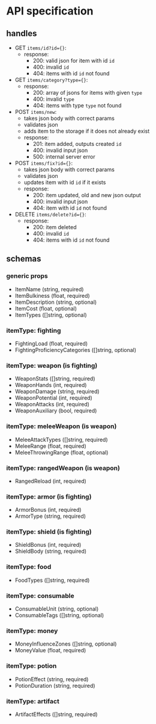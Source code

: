 # API specification
## handles

- GET `items/id?id={}`:
    - response:
        - 200: valid json for item with id `id`
        - 400: invalid `id`
        - 404: items with id `id` not found
- GET `items/category?type={}`:
    - response:
        - 200: array of jsons for items with given `type`
        - 400: invalid `type`
        - 404: items with type `type` not found
- POST `items/new`:
    - takes json body with correct params
    - validates json
    - adds item to the storage if it does not already exist
    - response:
        - 201: item added, outputs created `id`
        - 400: invalid input json
        - 500: internal server error
- POST `items/fix?id={}`:
    - takes json body with correct params
    - validates json
    - updates item with id `id` if it exists
    - response:
        - 200: item updated, old and new json output
        - 400: invalid input json
        - 404: item with id `id` not found
- DELETE `items/delete?id={}`:
    - response:
        - 200: item deleted
        - 400: invalid `id`
        - 404: items with id `id` not found

## schemas

### generic props
- ItemName (string, required)
- ItemBulkiness (float, required)
- ItemDescription (string, optional)
- ItemCost (float, optional)
- ItemTypes ([]string, optional)

### itemType: fighting
- FightingLoad (float, required)
- FightingProficiencyCategories ([]string, optional)

### itemType: weapon (is fighting)
- WeaponStats ([]string, required)
- WeaponHands (int, required)
- WeaponDamage (string, required)
- WeaponPotential (int, required)
- WeaponAttacks (int, required)
- WeaponAuxiliary (bool, required)

### itemType: meleeWeapon (is weapon)
- MeleeAttackTypes ([]string, required)
- MeleeRange (float, required)
- MeleeThrowingRange (float, optional)

### itemType: rangedWeapon (is weapon)
- RangedReload (int, required)

### itemType: armor (is fighting)
- ArmorBonus (int, required)
- ArmorType (string, required)

### itemType: shield (is fighting)
- ShieldBonus (int, required)
- ShieldBody (string, required)

### itemType: food
- FoodTypes ([]string, required)

### itemType: consumable
- ConsumableUnit (string, optional)
- ConsumableTags ([]string, optional)

### itemType: money
- MoneyInfluenceZones ([]string, optional)
- MoneyValue (float, required)

### itemType: potion
- PotionEffect (string, required)
- PotionDuration (string, required)

### itemType: artifact
- ArtifactEffects ([]string, required)
